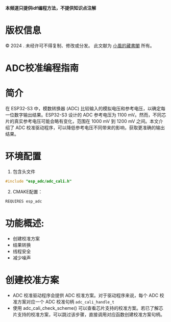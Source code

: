 **本频道只提供idf编程方法，不提供知识点注解**

# 版权信息

© 2024 . 未经许可不得复制、修改或分发。 此文献为 [小風的藏書閣](https://t.me/xfp2333) 所有。

# ADC校准编程指南

# 简介
在 ESP32-S3 中，模数转换器 (ADC) 比较输入的模拟电压和参考电压，以确定每一位数字输出结果。ESP32-S3 设计的 ADC 参考电压为 1100 mV。然而，不同芯片的真实参考电压可能会略有变化，范围在 1000 mV 到 1200 mV 之间。本文介绍了 ADC 校准驱动程序，可以降低参考电压不同带来的影响，获取更准确的输出结果。

# 环境配置

1. 包含头文件

```c
#include "esp_adc/adc_cali.h"
```

2. CMAKE配置：
```c
REQUIRES esp_adc
```

# 功能概述:

- 创建校准方案
- 结果转换
- 线程安全
- 减少噪声

# 创建校准方案
- ADC 校准驱动程序会提供 ADC 校准方案。对于驱动程序来说，每个 ADC 校准方案对应一个 ADC 校准句柄 `adc_cali_handle_t`
- 使用 adc_cali_check_scheme() 可以查看芯片支持的校准方案。若已了解芯片支持的校准方案，可以跳过该步骤，直接调用对应函数创建校准方案句柄。